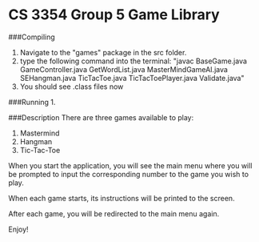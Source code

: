 # CS 3354 Group 5 Game Library

###Compiling

  1. Navigate to the "games" package in the src folder.
  2. type the following command into the terminal:
        "javac BaseGame.java GameController.java GetWordList.java MasterMindGameAI.java SEHangman.java TicTacToe.java TicTacToePlayer.java Validate.java"
  3. You should see .class files now


###Running
  1. 

###Description
There are three games available to play:
  1. Mastermind
  2. Hangman
  3. Tic-Tac-Toe

When you start the application, you will see the main menu where you will be prompted to input the corresponding number to the game you wish to play.

When each game starts, its instructions will be printed to the screen.

After each game, you will be redirected to the main menu again.

Enjoy!
